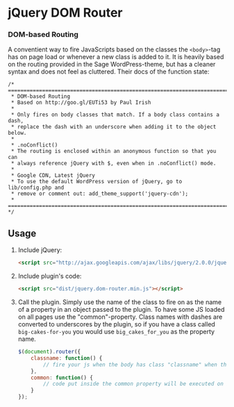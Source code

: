 # jQuery DOM Router

### DOM-based Routing

A conventient way to fire JavaScripts based on the classes the `<body>`-tag has on page load or whenever a new class is added to it. It is heavily based on the routing provided in the Sage WordPress-theme, but has a cleaner syntax and does not feel as cluttered. Their docs of the function state:

```
/* ========================================================================
 * DOM-based Routing
 * Based on http://goo.gl/EUTi53 by Paul Irish
 *
 * Only fires on body classes that match. If a body class contains a dash,
 * replace the dash with an underscore when adding it to the object below.
 *
 * .noConflict()
 * The routing is enclosed within an anonymous function so that you can 
 * always reference jQuery with $, even when in .noConflict() mode.
 *
 * Google CDN, Latest jQuery
 * To use the default WordPress version of jQuery, go to lib/config.php and
 * remove or comment out: add_theme_support('jquery-cdn');
 * ======================================================================== */
```

## Usage


1. Include jQuery:

	```html
	<script src="http://ajax.googleapis.com/ajax/libs/jquery/2.0.0/jquery.min.js"></script>
	```

2. Include plugin's code:

	```html
	<script src="dist/jquery.dom-router.min.js"></script>
	```

3. Call the plugin. Simply use the name of the class to fire on as the name of a property in an object passed to the plugin. To have some JS loaded on all pages use the "common"-property. Class names with dashes are converted to underscores by the plugin, so if you have a class called `big-cakes-for-you` you would use `big_cakes_for_you` as the property name. 

	```javascript
	$(document).router({
		classname: function() {
			// fire your js when the body has class "classname" when the page loads
		},
		common: function() {
			// code put inside the common property will be executed on all page loads
		}
	});
	```